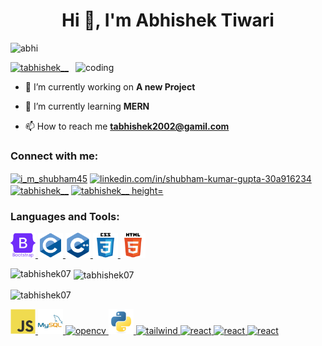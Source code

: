 <h1 align="center">Hi 👋, I'm Abhishek Tiwari</h1>
<p align="left"> <img src="https://komarev.com/ghpvc/?username=tabhishek07&label=Profile%20views&color=0e75b6&style=flat" alt="abhi" /> </p>
<img align="right" alt="coding" width="400" src="https://img.freepik.com/free-vector/hand-drawn-flat-design-devops-illustration_23-2149387396.jpg"

<p align="left"> <a href="https://twitter.com/tabhishek__" target="blank"><img src="https://img.shields.io/twitter/follow/tabhishek__?logo=twitter&style=for-the-badge" alt="tabhishek__" /></a> </p>

- 🔭 I’m currently working on **A new Project**

- 🌱 I’m currently learning **MERN**

- 📫 How to reach me **tabhishek2002@gamil.com**


<h3 align="left">Connect with me:</h3>
<p align="left">
<a href="https://twitter.com/tabhishek__" target="blank"><img align="center" src="https://raw.githubusercontent.com/rahuldkjain/github-profile-readme-generator/master/src/images/icons/Social/twitter.svg" alt="i_m_shubham45" height="30" width="40" /></a>
<a href="https://www.linkedin.com/in/abhishek-tiwari-8b55b4226/" target="blank"><img align="center" src="https://raw.githubusercontent.com/rahuldkjain/github-profile-readme-generator/master/src/images/icons/Social/linked-in-alt.svg" alt="linkedin.com/in/shubham-kumar-gupta-30a916234" height="30" width="40" /></a>
<a href="https://www.instagram.com/abhishek_tiwari.07/" target="blank"><img align="center" src="https://raw.githubusercontent.com/rahuldkjain/github-profile-readme-generator/master/src/images/icons/Social/instagram.svg" alt="tabhishek__" height="30" width="40" /></a>
<a href="https://discord.gg/abhishek_tiwari.07" target="blank"><img align="center" src="https://raw.githubusercontent.com/rahuldkjain/github-profile-readme-generator/master/src/images/icons/Social/discord.svg" alt="tabhishek__ height="30" width="40" /></a>
</p>

<h3 align="left">Languages and Tools:</h3>
<p align="left"> <a href="https://getbootstrap.com" target="_blank" rel="noreferrer">
  <img src="https://raw.githubusercontent.com/devicons/devicon/master/icons/bootstrap/bootstrap-plain-wordmark.svg" alt="bootstrap" width="40" height="40"/> 
</a> <a href="https://www.cprogramming.com/" target="_blank" rel="noreferrer"> 
  <img src="https://raw.githubusercontent.com/devicons/devicon/master/icons/c/c-original.svg" alt="c" width="40" height="40"/> 
</a> <a href="https://www.w3schools.com/cpp/" target="_blank" rel="noreferrer">
  <img src="https://raw.githubusercontent.com/devicons/devicon/master/icons/cplusplus/cplusplus-original.svg" alt="cplusplus" width="40" height="40"/> </a> 
  <a href="https://www.w3schools.com/css/" target="_blank" rel="noreferrer"> 
    <img src="https://raw.githubusercontent.com/devicons/devicon/master/icons/css3/css3-original-wordmark.svg" alt="css3" width="40" height="40"/> </a> 
  <a href="https://www.w3.org/html/" target="_blank" rel="noreferrer"> 
    <img src="https://raw.githubusercontent.com/devicons/devicon/master/icons/html5/html5-original-wordmark.svg" alt="html5" width="40" height="40"/> </a>

  <p><img align="left" src="https://github-readme-stats.vercel.app/api/top-langs?username=tabhishek07&show_icons=true&locale=en&layout=compact" alt="tabhishek07" /></p>

<p>&nbsp;<img align="center" src="https://github-readme-stats.vercel.app/api?username=tabhishek07&show_icons=true&locale=en" alt="tabhishek07" /></p>

<p><img align="center" src="https://github-readme-streak-stats.herokuapp.com/?user=tabhishek07&" alt="tabhishek07" /></p>

  <a href="https://developer.mozilla.org/en-US/docs/Web/JavaScript" target="_blank" rel="noreferrer">
    <img src="https://raw.githubusercontent.com/devicons/devicon/master/icons/javascript/javascript-original.svg" alt="javascript" width="40" height="40"/> </a> 
  <a href="https://www.mysql.com/" target="_blank" rel="noreferrer"> 
    <img src="https://raw.githubusercontent.com/devicons/devicon/master/icons/mysql/mysql-original-wordmark.svg" alt="mysql" width="40" height="40"/> </a> 
  <a href="https://opencv.org/" target="_blank" rel="noreferrer">
    <img src="https://www.vectorlogo.zone/logos/opencv/opencv-icon.svg" alt="opencv" width="40" height="40"/> </a>
  <a href="https://www.python.org" target="_blank" rel="noreferrer"> 
    <img src="https://raw.githubusercontent.com/devicons/devicon/master/icons/python/python-original.svg" alt="python" width="40" height="40"/> </a> 
  <a href="https://tailwindcss.com/" target="_blank" rel="noreferrer">
  <img src="https://www.vectorlogo.zone/logos/tailwindcss/tailwindcss-icon.svg" alt="tailwind" width="40" height="40"/> </a>   
  <a href="https://react.dev/" target="_blank" rel="noreferrer">
<img src="https://www.vectorlogo.zone/logos/reactjs/reactjs-icon.svg" alt="react" width="40" height="40"/> </a>              
   <a href="https://expressjs.com/" target="_blank" rel="noreferrer">
<img src="https://www.vectorlogo.zone/logos/expressjs/expressjs-icon.svg" alt="react" width="40" height="40"/> </a> 
 <a href="https://www.mongodb.com/" target="_blank" rel="noreferrer">
<img src="https://www.vectorlogo.zone/logos/mongodb/mongodb-icon.svg" alt="react" width="40" height="40"/> </a></p>
  
